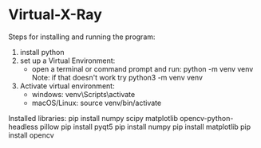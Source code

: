 # Virtual-X-Ray

Steps for installing and running the program:
1. install python
2. set up a Virtual Environment:
    - open a terminal or command prompt and run: python -m venv venv
        Note: if that doesn't work try python3 -m venv venv
3. Activate virtual environment:
    - windows: venv\Scripts\activate
    - macOS/Linux: source venv/bin/activate

Installed libraries:
pip install numpy scipy matplotlib opencv-python-headless pillow
pip install pyqt5
pip install numpy
pip install matplotlib
pip install opencv